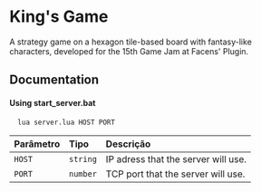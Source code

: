 # King's Game

A strategy game on a hexagon tile-based board with fantasy-like characters, developed for the 15th Game Jam at Facens' Plugin.

## Documentation

#### Using start_server.bat

```batch
  lua server.lua HOST PORT
```

| Parâmetro   | Tipo       | Descrição                           |
| :---------- | :--------- | :---------------------------------- |
| `HOST` | `string` | IP adress that the server will use. |
| `PORT` | `number` | TCP port that the server will use. |
